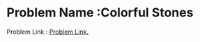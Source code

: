 # Problem Name :Colorful Stones
 Problem Link : [Problem Link.](http://codeforces.com/contest/265/problem/A)